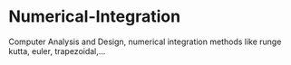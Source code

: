 # Numerical-Integration
Computer Analysis and Design, numerical integration methods like runge kutta, euler, trapezoidal,...
